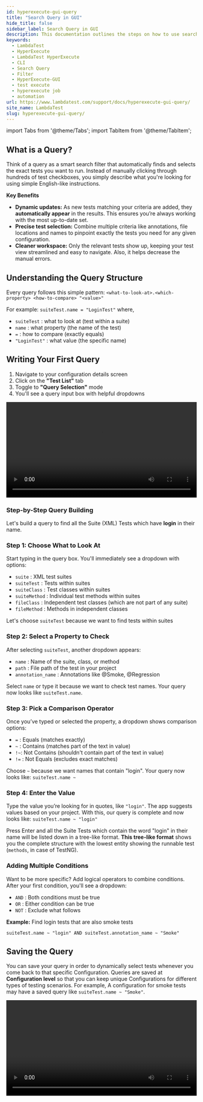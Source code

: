 ```yaml
---
id: hyperexecute-gui-query
title: "Search Query in GUI"
hide_title: false
sidebar_label: Search Query in GUI
description: This documentation outlines the steps on how to use search query in hyperexecute gui app.
keywords:
  - LambdaTest
  - HyperExecute
  - LambdaTest HyperExecute
  - CLI
  - Search Query
  - Filter
  - HyperExecute-GUI
  - test execute
  - hyperexecute job
  - automation
url: https://www.lambdatest.com/support/docs/hyperexecute-gui-query/
site_name: LambdaTest
slug: hyperexecute-gui-query/
---
```


import Tabs from '@theme/Tabs';
import TabItem from '@theme/TabItem';

<script type="application/ld+json"
      dangerouslySetInnerHTML={{ __html: JSON.stringify({
       "@context": "https://schema.org",
        "@type": "BreadcrumbList",
        "itemListElement": [{
          "@type": "ListItem",
          "position": 1,
          "name": "Home",
          "item": "https://www.lambdatest.com"
        },{
          "@type": "ListItem",
          "position": 2,
          "name": "Support",
          "item": "https://www.lambdatest.com/support/docs/"
        },{
          "@type": "ListItem",
          "position": 3,
          "name": "HyperExecute Status",
          "item": "https://www.lambdatest.com/support/docs/hyperexecute-gui-query/"
        }]
      })
    }}
></script>

## What is a Query?

Think of a query as a smart search filter that automatically finds and selects the exact tests you want to run. Instead of manually clicking through hundreds of test checkboxes, you simply describe what you're looking for using simple English-like instructions.

**Key Benefits**

- **Dynamic updates:** As new tests matching your criteria are added, they **automatically appear** in the results. This ensures you’re always working with the most up-to-date set.
- **Precise test selection:** Combine multiple criteria like annotations, file locations and names to pinpoint exactly the tests you need for any given configuration.
- **Cleaner workspace:** Only the relevant tests show up, keeping your test view streamlined and easy to navigate. Also, it helps decrease the manual errors.

## Understanding the Query Structure
Every query follows this simple pattern:  `<what-to-look-at>.<which-property> <how-to-compare> "<value>"`

For example: `suiteTest.name = "LoginTest"` where, 
- `suiteTest` : what to look at (test within a suite)
- `name` : what property (the name of the test)
- `=` : how to compare (exactly equals)
- `"LoginTest"` : what value (the specific name)

## Writing Your First Query

1. Navigate to your configuration details screen
2. Click on the **"Test List"** tab
3. Toggle to **"Query Selection"** mode
4. You'll see a query input box with helpful dropdowns

<video class="right-side" width="100%" controls id="vid">
<source src= {require('../assets/videos/hyperexecute/cli-gui/writing_query.mp4').default} type="video/mp4" />
</video>

### Step-by-Step Query Building

Let's build a query to find all the Suite (XML) Tests which have **login** in their name.

### Step 1: Choose What to Look At
Start typing in the query box. You'll immediately see a dropdown with options:

- `suite` : XML test suites
- `suiteTest` :   Tests within suites 
- `suiteClass` :     Test classes within suites 
- `suiteMethod` :    Individual test methods within suites
- `fileClass` :   Independent test classes (which are not part of any suite)
- `fileMethod` :     Methods in independent classes

Let's choose `suiteTest` because we want to find tests within suites

### Step 2: Select a Property to Check
After selecting `suiteTest`, another dropdown appears:

- `name` : Name of the suite, class, or method
- `path` :   File path of the test in your project
- `annotation_name` :     Annotations like @Smoke, @Regression

Select `name` or type it because we want to check test names. Your query now looks like `suiteTest.name`.

### Step 3: Pick a Comparison Operator
Once you’ve typed or selected the property, a dropdown shows comparison options:

- `=` : Equals (matches exactly)
- `~` : Contains (matches part of the text in value)
- `!~`: Not Contains (shouldn't contain part of the text in value)
- `!=` : Not Equals (excludes exact matches)

Choose `~` because we want names that contain "login". Your query now looks like: `suiteTest.name ~`

### Step 4: Enter the Value

Type the value you’re looking for in quotes, like `"login"`. The app suggests values based on your project. With this, our query is complete and now looks like: `suiteTest.name ~ "login"`

Press Enter and all the Suite Tests which contain the word "login" in their name will be listed down in a tree-like format. **This tree-like format** shows you the complete structure with the lowest entity showing the runnable test (`methods`, in case of TestNG).

### Adding Multiple Conditions

Want to be more specific? Add logical operators to combine conditions. After your first condition, you'll see a dropdown:

- `AND` : Both conditions must be true
- `OR` :  Either condition can be true
- `NOT` : Exclude what follows

**Example:** Find login tests that are also smoke tests

`suiteTest.name ~ "login" AND suiteTest.annotation_name ~ "Smoke"`

## Saving the Query

You can save your query in order to dynamically select tests whenever you come back to that specific Configuration. Queries are saved at **Configuration level** so that you can keep unique Configurations for different types of testing scenarios. For example, A configuration for smoke tests may have a saved query like `suiteTest.name ~ "Smoke"`. 

<video class="right-side" width="100%" controls id="vid">
<source src= {require('../assets/videos/hyperexecute/cli-gui/saving_query.mp4').default} type="video/mp4" />
</video>

